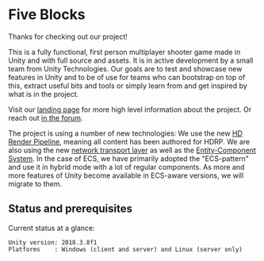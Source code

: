 
# Five Blocks

Thanks for checking out our project!

This is a fully functional, first person multiplayer shooter game made in
Unity and with full source and assets. It is in active development by a small
team from Unity Technologies. Our goals are to test and showcase new
features in Unity and to be of use for teams who can bootstrap on top of
this, extract useful bits and tools or simply learn from and get inspired by
what is in the project.

Visit our [landing page](https://unity.com/fps-sample) for more high
level information about the project. Or reach out [in the forum](https://forum.unity.com/forums/fps-sample-game.184).

The project is using a number of new technologies: We use the new [HD Render
Pipeline](https://github.com/Unity-Technologies/ScriptableRenderPipeline), meaning 
all content has been authored for HDRP. We are also using the new
[network transport layer](https://github.com/Unity-Technologies/multiplayer) as well as the [Entity-Component System](https://unity3d.com/unity/features/job-system-ECS). 
In the case of ECS, we have primarily adopted the "ECS-pattern" and use it in
hybrid mode with a lot of regular components. As more and more features of
Unity become available in ECS-aware versions, we will migrate to them.

## Status and prerequisites

Current status at a glance:
```
Unity version: 2018.3.8f1
Platforms    : Windows (client and server) and Linux (server only)
```
